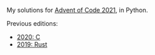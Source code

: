 My solutions for [Advent of Code 2021](https://adventofcode.com/2021), in Python.

Previous editions:

- [2020: C](https://github.com/dannyvankooten/advent-of-code-2020)
- [2019: Rust](https://github.com/dannyvankooten/advent-of-code-2019)